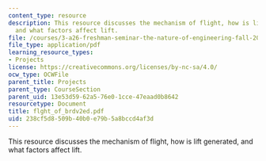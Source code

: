 ```yaml
---
content_type: resource
description: This resource discusses the mechanism of flight, how is lift generated,
  and what factors affect lift.
file: /courses/3-a26-freshman-seminar-the-nature-of-engineering-fall-2005/238cf5d8509b40b0e79b5a8bccd4af3d_flght_of_brdv2ed.pdf
file_type: application/pdf
learning_resource_types:
- Projects
license: https://creativecommons.org/licenses/by-nc-sa/4.0/
ocw_type: OCWFile
parent_title: Projects
parent_type: CourseSection
parent_uid: 13e53d59-62a5-76e0-1cce-47eaad0b8642
resourcetype: Document
title: flght_of_brdv2ed.pdf
uid: 238cf5d8-509b-40b0-e79b-5a8bccd4af3d
---
```

This resource discusses the mechanism of flight, how is lift generated, and what factors affect lift.
